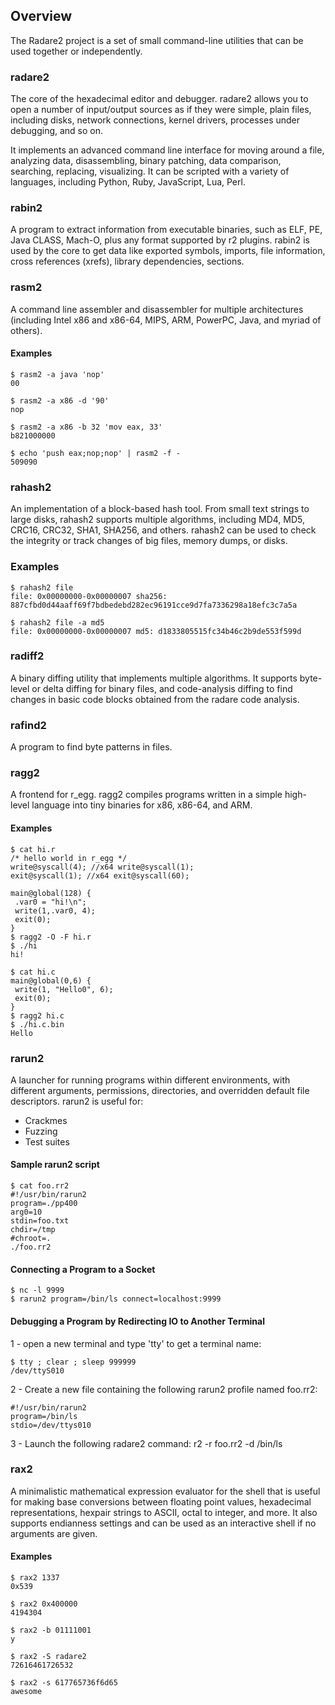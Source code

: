 ## Overview

The Radare2 project is a set of small command-line utilities that can be used together or independently.

### radare2

The core of the hexadecimal editor and debugger. radare2 allows you to open a number of input/output sources as if they were simple, plain files, including disks, network connections, kernel drivers, processes under debugging, and so on.

It implements an advanced command line interface for moving around a file, analyzing data, disassembling, binary patching, data comparison, searching, replacing, visualizing. It can be scripted with a variety of languages, including Python, Ruby, JavaScript, Lua, Perl.

### rabin2

A program to extract information from executable binaries, such as ELF, PE, Java CLASS, Mach-O, plus any format supported by r2 plugins. rabin2 is used by the core to get data like exported symbols, imports, file information, cross references (xrefs), library dependencies, sections.

### rasm2

A command line assembler and disassembler for multiple architectures (including Intel x86 and x86-64, MIPS, ARM, PowerPC, Java, and myriad of others).

#### Examples
```
$ rasm2 -a java 'nop'
00
```
```
$ rasm2 -a x86 -d '90'
nop
```
```
$ rasm2 -a x86 -b 32 'mov eax, 33'
b821000000
```
```
$ echo 'push eax;nop;nop' | rasm2 -f -
509090
```

### rahash2

An implementation of a block-based hash tool. From small text strings to large disks, rahash2 supports multiple algorithms, including MD4, MD5, CRC16, CRC32, SHA1, SHA256, and others.
rahash2 can be used to check the integrity or track changes of big files, memory dumps, or disks.

### Examples
```
$ rahash2 file
file: 0x00000000-0x00000007 sha256: 887cfbd0d44aaff69f7bdbedebd282ec96191cce9d7fa7336298a18efc3c7a5a
```
```
$ rahash2 file -a md5
file: 0x00000000-0x00000007 md5: d1833805515fc34b46c2b9de553f599d
```
### radiff2

A binary diffing utility that implements multiple algorithms. It supports byte-level or delta diffing for binary files, and code-analysis diffing to find changes in basic code blocks obtained from the radare code analysis.

### rafind2

A program to find byte patterns in files.

### ragg2

A frontend for r_egg. ragg2 compiles programs written in a simple high-level language into tiny binaries for x86, x86-64, and ARM.

#### Examples

```
$ cat hi.r
/* hello world in r_egg */
write@syscall(4); //x64 write@syscall(1);
exit@syscall(1); //x64 exit@syscall(60);

main@global(128) {
 .var0 = "hi!\n";
 write(1,.var0, 4);
 exit(0);
}
$ ragg2 -O -F hi.r
$ ./hi
hi!

$ cat hi.c
main@global(0,6) {
 write(1, "Hello0", 6);
 exit(0);
}
$ ragg2 hi.c
$ ./hi.c.bin
Hello
```

### rarun2

A launcher for running programs within different environments, with different arguments,
permissions, directories, and overridden default file descriptors. rarun2 is useful for:

* Crackmes
* Fuzzing
* Test suites

#### Sample rarun2 script
```
$ cat foo.rr2
#!/usr/bin/rarun2
program=./pp400
arg0=10
stdin=foo.txt
chdir=/tmp
#chroot=.
./foo.rr2
```

#### Connecting a Program to a Socket
```
$ nc -l 9999
$ rarun2 program=/bin/ls connect=localhost:9999
```

#### Debugging a Program by Redirecting IO to Another Terminal

1 - open a new terminal and type 'tty' to get a terminal name:

```
$ tty ; clear ; sleep 999999
/dev/ttyS010
```

2 - Create a new file containing the following rarun2 profile named foo.rr2:
```
#!/usr/bin/rarun2
program=/bin/ls
stdio=/dev/ttys010
```
3 - Launch the following radare2 command: r2 -r foo.rr2 -d /bin/ls

### rax2

A minimalistic mathematical expression evaluator for the shell that is useful for making base conversions between floating point values, hexadecimal representations, hexpair strings to ASCII, octal to integer, and more. It also supports endianness settings and can be used as an interactive shell if no arguments are given.

#### Examples

```
$ rax2 1337
0x539

$ rax2 0x400000
4194304

$ rax2 -b 01111001
y

$ rax2 -S radare2
72616461726532

$ rax2 -s 617765736f6d65
awesome
```
